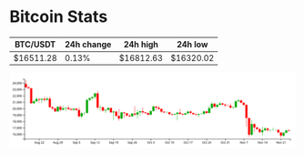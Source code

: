 # Bitcoin Stats

BTC/USDT|24h change|24h high|24h low|
|---|---|---|---|
|$16511.28|0.13%|$16812.63|$16320.02|

<img src="./chart.svg">
